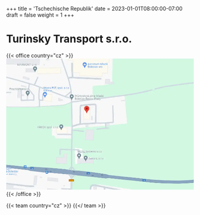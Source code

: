 +++
title = 'Tschechische Republik'
date = 2023-01-01T08:00:00-07:00
draft = false
weight = 1
+++

# Turinsky Transport s.r.o.

{{< office country="cz" >}}
![map](map.webp)
{{< /office >}}

{{< team country="cz" >}}
{{</ team >}}
